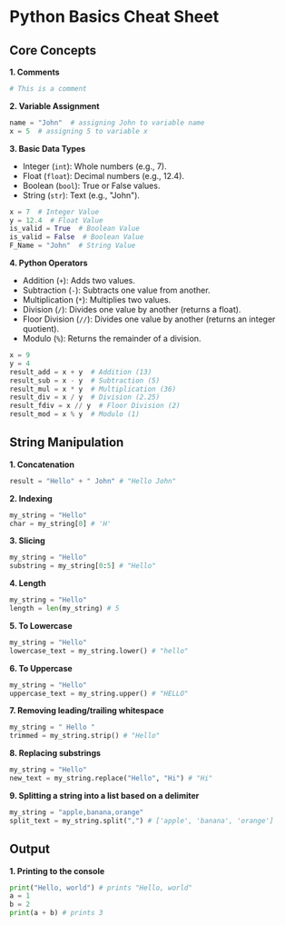 # Python Basics Cheat Sheet

## Core Concepts

**1. Comments**
```python
# This is a comment
```

**2. Variable Assignment**
```python
name = "John"  # assigning John to variable name
x = 5  # assigning 5 to variable x
```

**3. Basic Data Types**
* Integer (`int`): Whole numbers (e.g., 7).
* Float (`float`): Decimal numbers (e.g., 12.4).
* Boolean (`bool`): True or False values.
* String (`str`): Text (e.g., "John").
```python
x = 7  # Integer Value
y = 12.4  # Float Value
is_valid = True  # Boolean Value
is_valid = False  # Boolean Value
F_Name = "John"  # String Value
```

**4. Python Operators**
* Addition (`+`): Adds two values.
* Subtraction (`-`): Subtracts one value from another.
* Multiplication (`*`): Multiplies two values.
* Division (`/`): Divides one value by another (returns a float).
* Floor Division (`//`): Divides one value by another (returns an integer quotient).
* Modulo (`%`): Returns the remainder of a division.
```python
x = 9
y = 4
result_add = x + y  # Addition (13)
result_sub = x - y  # Subtraction (5)
result_mul = x * y  # Multiplication (36)
result_div = x / y  # Division (2.25)
result_fdiv = x // y  # Floor Division (2)
result_mod = x % y  # Modulo (1)
```

## String Manipulation

**1. Concatenation**
```python
result = "Hello" + " John" # "Hello John"
```
**2. Indexing**
```python
my_string = "Hello"
char = my_string[0] # 'H'
```
**3. Slicing**
```python
my_string = "Hello"
substring = my_string[0:5] # "Hello"
```
**4. Length**
```python
my_string = "Hello"
length = len(my_string) # 5
```

**5. To Lowercase**
```python
my_string = "Hello"
lowercase_text = my_string.lower() # "hello"
```

**6. To Uppercase**
```python
my_string = "Hello"
uppercase_text = my_string.upper() # "HELLO"
```

**7. Removing leading/trailing whitespace**
```python
my_string = " Hello "
trimmed = my_string.strip() # "Hello"
```

**8. Replacing substrings**
```python
my_string = "Hello"
new_text = my_string.replace("Hello", "Hi") # "Hi"
```

**9. Splitting a string into a list based on a delimiter**
```python
my_string = "apple,banana,orange"
split_text = my_string.split(",") # ['apple', 'banana', 'orange']
```

## Output

**1. Printing to the console**
```python
print("Hello, world") # prints "Hello, world"
a = 1
b = 2
print(a + b) # prints 3
```
